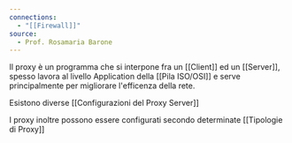 ```yaml
---
connections:
  - "[[Firewall]]"
source:
  - Prof. Rosamaria Barone
---
```

Il proxy è un programma che si interpone fra un [[Client]] ed un [[Server]], spesso lavora al livello Application della [[Pila ISO/OSI]] e serve principalmente per migliorare l'efficenza della rete.

Esistono diverse [[Configurazioni del Proxy Server]]

I proxy inoltre possono essere configurati secondo determinate [[Tipologie di Proxy]]